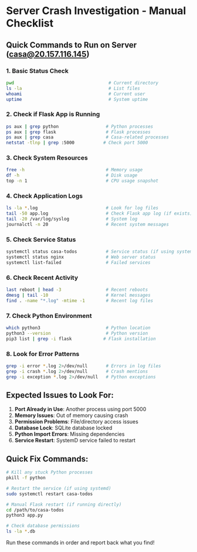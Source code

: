 # Server Crash Investigation - Manual Checklist

## Quick Commands to Run on Server (casa@20.157.116.145)

### 1. Basic Status Check
```bash
pwd                                    # Current directory
ls -la                                 # List files
whoami                                 # Current user
uptime                                 # System uptime
```

### 2. Check if Flask App is Running
```bash
ps aux | grep python                  # Python processes
ps aux | grep flask                   # Flask processes
ps aux | grep casa                    # Casa-related processes
netstat -tlnp | grep :5000           # Check port 5000
```

### 3. Check System Resources
```bash
free -h                               # Memory usage
df -h                                 # Disk usage
top -n 1                              # CPU usage snapshot
```

### 4. Check Application Logs
```bash
ls -la *.log                          # Look for log files
tail -50 app.log                      # Check Flask app log (if exists)
tail -20 /var/log/syslog              # System log
journalctl -n 20                      # Recent system messages
```

### 5. Check Service Status
```bash
systemctl status casa-todos           # Service status (if using systemd)
systemctl status nginx                # Web server status
systemctl list-failed                 # Failed services
```

### 6. Check Recent Activity
```bash
last reboot | head -3                 # Recent reboots
dmesg | tail -10                      # Kernel messages
find . -name "*.log" -mtime -1        # Recent log files
```

### 7. Check Python Environment
```bash
which python3                         # Python location
python3 --version                     # Python version
pip3 list | grep -i flask            # Flask installation
```

### 8. Look for Error Patterns
```bash
grep -i error *.log 2>/dev/null       # Errors in log files
grep -i crash *.log 2>/dev/null       # Crash mentions
grep -i exception *.log 2>/dev/null   # Python exceptions
```

## Expected Issues to Look For:

1. **Port Already in Use**: Another process using port 5000
2. **Memory Issues**: Out of memory causing crash
3. **Permission Problems**: File/directory access issues
4. **Database Lock**: SQLite database locked
5. **Python Import Errors**: Missing dependencies
6. **Service Restart**: SystemD service failed to restart

## Quick Fix Commands:

```bash
# Kill any stuck Python processes
pkill -f python

# Restart the service (if using systemd)
sudo systemctl restart casa-todos

# Manual Flask restart (if running directly)
cd /path/to/casa-todos
python3 app.py

# Check database permissions
ls -la *.db
```

Run these commands in order and report back what you find!